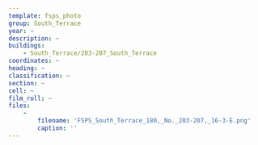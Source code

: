 ```yaml
---
template: fsps_photo
group: South_Terrace
year: ~
description: ~
buildings:
    - South_Terrace/203-207_South_Terrace
coordinates: ~
heading: ~
classification: ~
section: ~
cell: ~
film_roll: ~
files:
    -
        filename: 'FSPS_South_Terrace_180,_No._203-207,_16-3-E.png'
        caption: ''
---
```

